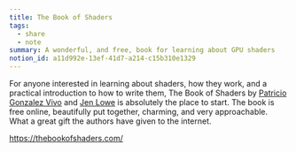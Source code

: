 ```yaml
---
title: The Book of Shaders
tags:
  - share
  - note
summary: A wonderful, and free, book for learning about GPU shaders
notion_id: a11d992e-13ef-41d7-a214-c15b310e1329
---
```

For anyone interested in learning about shaders, how they work, and a practical introduction to how to write them, The Book of Shaders by [Patricio Gonzalez Vivo](http://patriciogonzalezvivo.com/) and [Jen Lowe](http://jenlowe.net/) is absolutely the place to start. The book is free online, beautifully put together, charming, and very approachable. What a great gift the authors have given to the internet.

<https://thebookofshaders.com/>

